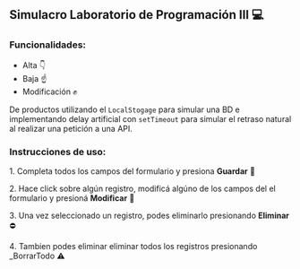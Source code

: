 ## Simulacro Laboratorio de Programación III 💻

### Funcionalidades:

+ Alta 👇
+ Baja ☝️ 
+ Modificación ✊

De productos utilizando el `LocalStogage` para simular una BD e implementando delay artificial con `setTimeout` para simular el retraso natural al realizar una petición a una API.

### Instrucciones de uso:

1️. Completa todos los campos del formulario y presiona **Guardar** 💾

2️. Hace click sobre algún registro, modificá algúno de los campos del el formulario y presioná **Modificar** 🔧

3️. Una vez seleccionado un registro, podes eliminarlo presionando **Eliminar**  ⛔

4️. Tambien podes eliminar eliminar todos los registros presionando _BorrarTodo ⚠️ 

